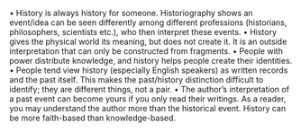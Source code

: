 •	History is always history for someone.  Historiography shows an event/idea can be seen differently among different professions (historians, philosophers, scientists etc.), who then interpret these events.
•	History gives the physical world its meaning, but does not create it.  It is an outside interpretation that can only be constructed from fragments.
•	People with power distribute knowledge, and history helps people create their identities.
•	People tend view history (especially English speakers) as written records and the past itself. This makes the past/history distinction difficult to identify; they are different things, not a pair.
•	The author’s interpretation of a past event can become yours if you only read their writings.  As a reader, you may understand the author more than the historical event.  History can be more faith-based than knowledge-based.
